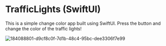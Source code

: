 # TrafficLights (SwiftUI)

This is a simple change color app built using SwiftUI. Press the button and change the color of the traffic lights!

![184088801-d9cf8c0f-7d1b-48c4-95bc-dee3306f7e99](https://user-images.githubusercontent.com/107951213/212494612-d8b987b6-ef57-49f4-b376-03114e5f604e.gif)
